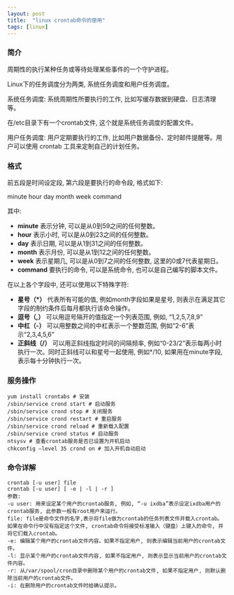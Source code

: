 ```yaml
---
layout: post
title:  "linux crontab命令的使用"
tags: [linux]
---
```

### 简介
周期性的执行某种任务或等待处理某些事件的一个守护进程。
<!--excerpt-->
Linux下的任务调度分为两类, 系统任务调度和用户任务调度。

系统任务调度: 系统周期性所要执行的工作, 比如写缓存数据到硬盘、日志清理等。

在/etc目录下有一个crontab文件, 这个就是系统任务调度的配置文件。

用户任务调度: 用户定期要执行的工作, 比如用户数据备份、定时邮件提醒等。用户可以使用 crontab 工具来定制自己的计划任务。
### 格式
前五段是时间设定段, 第六段是要执行的命令段, 格式如下:

minute hour day month week command

其中: 
- **minute**
表示分钟, 可以是从0到59之间的任何整数。
- **hour**
表示小时, 可以是从0到23之间的任何整数。
- **day**
表示日期, 可以是从1到31之间的任何整数。
- **month**
表示月份, 可以是从1到12之间的任何整数。
- **week**
表示星期几, 可以是从0到7之间的任何整数, 这里的0或7代表星期日。
- **command**
要执行的命令, 可以是系统命令, 也可以是自己编写的脚本文件。

在以上各个字段中, 还可以使用以下特殊字符: 
- **星号（\*）**
代表所有可能的值, 例如month字段如果是星号, 则表示在满足其它字段的制约条件后每月都执行该命令操作。
- **逗号（,）**
可以用逗号隔开的值指定一个列表范围, 例如, “1,2,5,7,8,9”
- **中杠（-）**
可以用整数之间的中杠表示一个整数范围, 例如“2-6”表示“2,3,4,5,6”
- **正斜线（/）**
可以用正斜线指定时间的间隔频率, 例如“0-23/2”表示每两小时执行一次。同时正斜线可以和星号一起使用, 例如*/10, 如果用在minute字段, 表示每十分钟执行一次。

### 服务操作
```shell
yum install crontabs # 安装
/sbin/service crond start # 启动服务
/sbin/service crond stop # 关闭服务
/sbin/service crond restart # 重启服务
/sbin/service crond reload # 重新载入配置
/sbin/service crond status # 启动服务
ntsysv # 查看crontab服务是否已设置为开机启动
chkconfig –level 35 crond on # 加入开机自动启动
```
### 命令详解
```shell
crontab [-u user] file
crontab [-u user] [ -e | -l | -r ]
参数: 
-u user: 用来设定某个用户的crontab服务, 例如, “-u ixdba”表示设定ixdba用户的crontab服务, 此参数一般有root用户来运行。
file: file是命令文件的名字,表示将file做为crontab的任务列表文件并载入crontab。如果在命令行中没有指定这个文件, crontab命令将接受标准输入（键盘）上键入的命令, 并将它们载入crontab。
-e: 编辑某个用户的crontab文件内容。如果不指定用户, 则表示编辑当前用户的crontab文件。
-l: 显示某个用户的crontab文件内容, 如果不指定用户, 则表示显示当前用户的crontab文件内容。
-r: 从/var/spool/cron目录中删除某个用户的crontab文件, 如果不指定用户, 则默认删除当前用户的crontab文件。
-i: 在删除用户的crontab文件时给确认提示。
```
